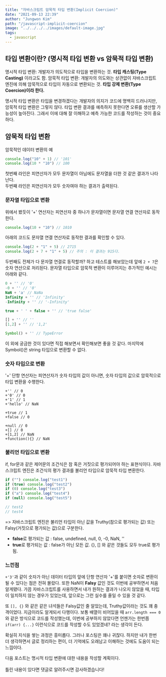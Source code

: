 ```yaml
---
title: "자바스크립트 암묵적 타입 변환(Implicit Coercion)"
date: "2021-09-13 22:39"
author: "Jungwon Kim"
path: "/javascript-implicit-coercion"
image: "../../../../images/default-image.jpg"
tags:
  - javascript
---
```


## 타입 변환이란? (명시적 타입 변환 vs 암묵적 타입 변환)

명시적 타입 변환: 개발자가 의도적으로 타입을 변환하는 것. **타입 캐스팅(Type Casting)** 이라고도 함.
암묵적 타입 변환: 개발자의 의도와는 상관없이 자바스크립트 엔진에 의해 암묵적으로 타입이 자동으로 변환되는 것. **타입 강제 변환(Type Coercion)이라 한다.**

명시적 타입 변환은 타입을 변경하겠다는 개발자의 의지가 코드에 명백히 드러나지만, 암묵적 타입 변환은 그렇지 않다. 타입 변환 결과를 예측하지 못한다면 오류를 생산할 가능성이 높아진다. 그래서 이에 대해 잘 이해하고 예측 가능한 코드를 작성하는 것이 중요하다.

## 암묵적 타입 변환

암묵적인 데이터 변환의 예

```javascript
console.log("10" + 1) // '101'
console.log(10 * "10") // 100
```

첫번째 라인은 피연산자가 모두 문자열이 아님에도 문자열을 더한 것 같은 결과가 나타난다. <br/>
두번째 라인은 피연산자가 모두 숫자여야 하는 결과가 출력된다.

### 문자열 타입으로 변환

위에서 봤듯이 '+' 연산자는 피연산자 중 하나가 문자열이면 문자열 연결 연산자로 동작한다.

```javascript
console.log(10 + "10") // 1010
```

아래의 코드도 문자열 연결 연산자로 동작한 결과를 확인할 수 있다.

```javascript
console.log(2 + "1" + 5) // 2715
console.log(2 + 7 + "1" + 5) // 주의 : 이 결과는 915다.
```

두번째도 전체가 다 문자열 연결로 동작할까? 하고 테스트를 해보았는데 앞에 `2 + 7`은 숫자 연산으로 처리된다.
문자열 타입으로 암묵적 변환이 이루어지는 추가적인 예시는 아래와 같다.

```javascript
0 + '' // '0'
-0 + '' // '0'
NaN + 'a' // NaNa
Infinity + '' // 'Infinity'
-Infinity + '' // '-Infinity'

true + ' ' + false + '' // 'true false'

[] + '' // ''
[1,2] + '' // '1,2'

Symbol() + '' // TypeError
```

이 외에 궁금한 것이 있다면 직접 해보면서 확인해보면 좋을 것 같다. 마지막에 Symbol()은 string 타입으로 변환할 수 없다.

### 숫자 타입으로 변환

'+' 단항 연산자는 피연산자가 숫자 타입의 값이 아니면, 숫자 타입의 값으로 암묵적으로 타입 변환을 수행한다.

```
+'' // 0
+'0' // 0
+'1' // 1
+'hello' // NaN

+true // 1
+false // 0

+null // 0
+[] // 0
+[1,2] // NaN
+function(){} // NaN
```

### 불리언 타입으로 변환

if, for문과 같은 제어문의 조건식은 참 혹은 거짓으로 평가되어야 하는 표현식이다. 자바스크립트 엔진은 조건식의 평가 결과를 불리언 타입으로 암묵적 타입 변환한다.

```javascript
if ("") console.log("test1")
if (true) console.log("test2")
if (0) console.log("test3")
if ("a") console.log("test4")
if (null) console.log("test5")

// test2
// test4
```

=> 자바스크립트 엔진은 불리언 타입이 아닌 값을 Truthy(참으로 평가되는 값) 또는 Falsy(거짓으로 평가되는 값)으로 구분한다.

- **false**로 평가되는 값 : false, undefined, null, 0, -0, NaN, ''
- **true**로 평가되는 값 : false가 아닌 모든 값. {}, [] 와 같은 것들도 모두 true로 평가됨.

### 느낀점

`+'3'`과 같이 숫자가 아닌 데이터 타입의 앞에 단항 연산자 '+'를 붙이면 숫자로 변환이 될 수 있다는 점은 전혀 몰랐다. 또한 NaN이 **Falsy** 값인 것도 이번에 공부하면서 처음 알게됐다. 가끔 자바스크립트를 사용하면서 내가 원하는 결과가 나오지 않았을 때, 타입이 일치하지 않는 경우가 있었는데, 앞으로는 그런 실수를 줄일 수 있을 것 같다.

또 `[], {}` 와 같은 같은 녀석들은 Falsy값인 줄 알았는데, Truthy값이라는 것도 꽤 충격이었다. 지금이라도 알게되서 다행이다. 보통 배열이 비어있을 때 `arr.length === 0`와 같은 방식으로 코드를 작성했는데, 이번에 공부하지 않았다면 언젠가는 한번쯤 `if(arr) {...}` 이런식으로 코드를 작성할 수도 있었겠네? 라는 생각이 든다.

확실히 지식을 쌓는 과정은 흥미롭다. 그러나 포스팅은 꽤나 귀찮다. 하지만 내가 한번 더 생각하면서 글로 정리하는 편이, 더 기억에도 오래남고 이해하는 것에도 도움이 되는 느낌이다.

다음 포스트는 명시적 타입 변환에 대한 내용을 작성할 계획이다.
<br/><br/>
틀린 내용이 있다면 댓글로 알려주시면 감사하겠습니다!

